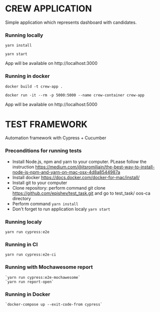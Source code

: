 # CREW APPLICATION

Simple application which represents dashboard with candidates.

### Running locally
`yarn install`

`yarn start`

App will be available on http://localhost:3000


### Running in docker
`docker build -t crew-app .`

`docker run -it --rm -p 5000:5000 --name crew-container crew-app`

App will be available on http://localhost:5000

# TEST FRAMEWORK
 Automation framework with Cypress + Cucumber
 
### Preconditions for running tests
 - Install Node.js, npm and yarn to your computer. PLease follow the instruction
 https://medium.com/@itsromiljain/the-best-way-to-install-node-js-npm-and-yarn-on-mac-osx-4d8a8544987a
 - Install docker https://docs.docker.com/docker-for-mac/install/
 - Install git to your computer
 - Clone repository: perform command git clone https://github.com/epishev/test_task.git and go to test_task/
oos-ca directory
 - Perform command `yarn install`
 - Don't forget to run application localy `yarn start`
 
### Running localy
  `yarn run cypress:e2e`
  
### Running in CI
   `yarn run cypress:e2e-ci`
### Running with Mochawesome report
    `yarn run cypress:e2e-mochawesome`
    `yarn run report-open`
    
### Running in Docker 
    `docker-compose up --exit-code-from cypress`
